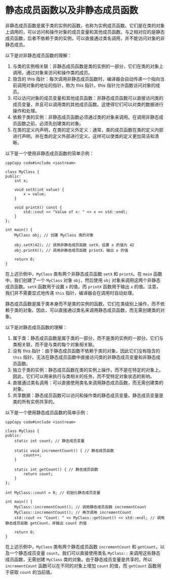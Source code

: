 # 静态成员函数以及非静态成员函数

非静态成员函数是属于类的实例的函数，也称为实例成员函数。它们是在类的对象上调用的，可以访问和操作对象的成员变量和其他成员函数。与之相对应的是静态成员函数，后者不依赖于类的实例，可以直接通过类名调用，并不能访问对象的非静态成员。

以下是对非静态成员函数的理解：

1. 与类的实例相关联：非静态成员函数是类的实例的一部分，它们在类的对象上调用，通过对象来访问和操作类的成员。
2. 隐含的 this 指针：每次调用非静态成员函数时，编译器会自动传递一个指向当前调用对象的地址的指针，称为 this 指针。this 指针允许函数访问对象的成员。
3. 可以访问对象的成员变量和其他成员函数：非静态成员函数可以直接访问类的成员变量，并且可以调用类的其他成员函数。这使得它们可以对类的数据进行操作和处理。
4. 依赖于类的实例：非静态成员函数必须通过类的对象来调用。在调用非静态成员函数之前，必须先创建类的对象。
5. 在类的定义内声明，在类的定义外定义：通常，类的成员函数在类的定义内部进行声明，并在类的定义外部进行定义。这样可以使类的定义更加简洁和清晰。

以下是一个使用非静态成员函数的简单示例：

```
cppCopy code#include <iostream>

class MyClass {
public:
    int x;

    void setX(int value) {
        x = value;
    }

    void printX() const {
        std::cout << "Value of x: " << x << std::endl;
    }
};

int main() {
    MyClass obj; // 创建 MyClass 类的对象

    obj.setX(42); // 调用非静态成员函数 setX，设置 x 的值为 42
    obj.printX(); // 调用非静态成员函数 printX，输出 x 的值

    return 0;
}
```

在上述示例中，`MyClass` 类有两个非静态成员函数 `setX` 和 `printX`。在 `main` 函数中，我们创建了一个 `MyClass` 对象 `obj`，然后使用 `obj` 对象来调用这两个非静态成员函数。`setX` 函数用于设置 `x` 的值，而 `printX` 函数用于输出 `x` 的值。注意，我们并不需要显式地传递 `this` 指针，编译器会在调用时自动处理。



静态成员函数是属于类本身而不是类的实例的函数。它们在类级别上操作，而不依赖于类的对象。因此，可以直接通过类名来调用静态成员函数，而无需创建类的对象。

以下是对静态成员函数的理解：

1. 属于类：静态成员函数是属于类的一部分，而不是类的实例的一部分。它们与类相关联，而不是与类的每个对象相关联。
2. 没有 this 指针：由于静态成员函数不依赖于类的对象，因此它们没有隐含的 `this` 指针。无法在静态成员函数中直接访问类的非静态成员变量和非静态成员函数。
3. 独立于类的实例：静态成员函数在类的实例上操作，而不是在特定的对象上。因此，它们可以用来执行与类相关的任务，而不受特定对象状态的影响。
4. 直接通过类名调用：可以直接使用类名来调用静态成员函数，而无需创建类的对象。
5. 共享数据：静态成员函数可以访问和操作类的静态成员变量。静态成员变量是类的所有实例共享的。

以下是一个使用静态成员函数的简单示例：

```
cppCopy code#include <iostream>

class MyClass {
public:
    static int count; // 静态成员变量

    static void incrementCount() { // 静态成员函数
        count++;
    }

    static int getCount() { // 静态成员函数
        return count;
    }
};

int MyClass::count = 0; // 初始化静态成员变量

int main() {
    MyClass::incrementCount(); // 调用静态成员函数 incrementCount
    MyClass::incrementCount(); // 再次调用 incrementCount
    std::cout << "Count: " << MyClass::getCount() << std::endl; // 调用静态成员函数 getCount，并输出 count 的值

    return 0;
}
```

在上述示例中，`MyClass` 类有两个静态成员函数 `incrementCount` 和 `getCount`，以及一个静态成员变量 `count`。我们可以直接使用类名 `MyClass::` 来调用这些静态成员函数，无需创建 `MyClass` 类的对象。由于静态成员变量是共享的，所以 `incrementCount` 函数可以在不同的对象上增加 `count` 的值，而 `getCount` 函数用于获取 `count` 的当前值。